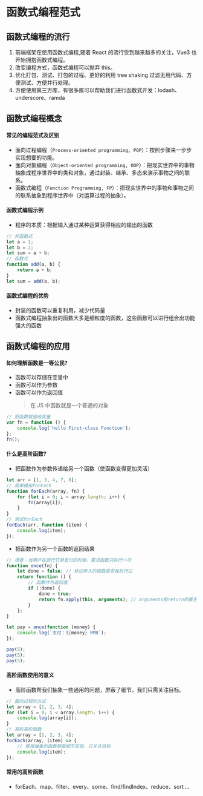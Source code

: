 # 函数式编程范式

## 函数式编程的流行

1. 前端框架在使用函数式编程,随着 React 的流行受到越来越多的关注，Vue3 也开始拥抱函数式编程。
2. 改变编程方式，函数式编程可以抛弃 this。
3. 优化打包、测试、打包的过程、更好的利用 tree shaking 过滤无用代码、方便测试、方便并行处理。
4. 方便使用第三方库，有很多库可以帮助我们进行函数式开发：lodash、underscore、ramda

## 函数式编程概念

#### 常见的编程范式及区别

-   面向过程编程（`Process-oriented programming, POP`）：按照步骤来一步步实现想要的功能。
-   面向对象编程（`Object-oriented programming, OOP`）：把现实世界中的事物抽象成程序世界中的类和对象，通过封装、继承、多态来演示事物之间的联系。
-   函数式编程（`Function Programming, FP`）：把现实世界中的事物和事物之间的联系抽象到程序世界中（对运算过程的抽象）。

#### 函数式编程示例

-   程序的本质：根据输入通过某种运算获得相应的输出的函数

```js
// 非函数式
let a = 1;
let b = 2;
let sum = a + b;
// 函数式
function add(a, b) {
    return a + b;
}
let sum = add(a, b);
```

#### 函数式编程的优势

-   封装的函数可以重复利用，减少代码量
-   函数式编程抽象出的函数大多是细粒度的函数，这些函数可以进行组合出功能强大的函数

## 函数式编程的应用

#### 如何理解函数是一等公民?

-   函数可以存储在变量中
-   函数可以作为参数
-   函数可以作为返回值
    > 在 JS 中函数就是一个普通的对象

```js
// 把函数赋值给变量
var fn = function () {
    console.log('hello First-class Function');
};
fn();
```

#### 什么是高阶函数?

-   把函数作为参数传递给另一个函数（使函数变得更加灵活）

```js
let arr = [1, 3, 4, 7, 8];
// 简单模拟forEach
function forEach(array, fn) {
    for (let i = 0; i < array.length; i++) {
        fn(array[i]);
    }
}
// 测试forEach
forEach(arr, function (item) {
    console.log(item);
});
```

-   把函数作为另一个函数的返回结果

```js
// 场景：当用户在进行订单支付的时候，要求函数只执行一次
function once(fn) {
    let done = false; // 标记传入的函数是否被执行过
    return function () {
        // 函数作为返回值
        if (!done) {
            done = true;
            return fn.apply(this, arguments); // arguments指return的匿名函数的传参
        }
    };
}

let pay = once(function (money) {
    console.log(`支付：${money} RMB`);
});

pay(5);
pay(5);
pay(5);
```

#### 高阶函数使用的意义

-   高阶函数帮我们抽象一些通用的问题，屏蔽了细节，我们只需关注目标。

```js
// 面向过程的方式
let array = [1, 2, 3, 4];
for (let i = 0; i < array.length; i++) {
    console.log(array[i]);
}
// 高阶高阶函数
let array = [1, 2, 3, 4];
forEach(array, (item) => {
    // 使用抽象的函数屏蔽细节实现，只关注目标
    console.log(item);
});
```

#### 常用的高阶函数

-   forEach、map、filter、every、some、find/findIndex、reduce、sort ...
